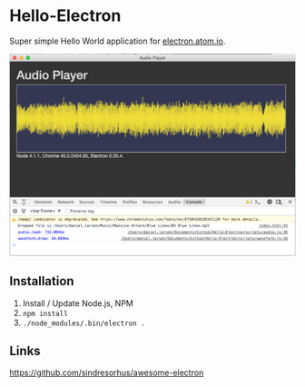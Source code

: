 # Hello-Electron

Super simple Hello World application for [electron.atom.io](http://electron.atom.io/).

![screen shot](./docs/screen-shot.png)


## Installation

1. Install / Update Node.js, NPM
1. `npm install`
1. `./node_modules/.bin/electron .`


## Links

https://github.com/sindresorhus/awesome-electron
